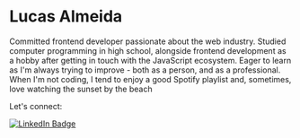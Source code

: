 # Lucas Almeida

Committed frontend developer passionate about the web industry. Studied computer programming in high school, alongside frontend development as a hobby after getting in touch with the JavaScript ecosystem. Eager to learn as I'm always trying to improve - both as a person, and as a professional. When I'm not coding, I tend to enjoy a
good Spotify playlist and, sometimes, love watching the sunset by the beach

Let's connect: 

[![LinkedIn Badge](https://img.shields.io/badge/Mozetsu-424a53?style=flat-square&labelColor=424a53&logo=linkedin&logoColor=white&link=https://www.linkedin.com/in/mozetsu)](https://www.linkedin.com/in/mozetsu/)
